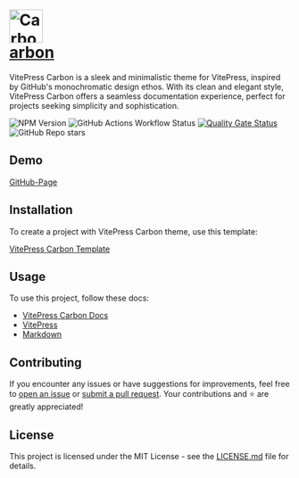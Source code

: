 # <a href='https://carbon.breno.tech'><img src='https://github.com/brenoepics/vitepress-carbon/blob/main/demo/src/public/logo.svg' height='60' alt='Carbon Logo' aria-label='carbon.breno.tech' style="display: flex;align-items: center;"/>arbon</a> 

VitePress Carbon is a sleek and minimalistic theme for VitePress, inspired by GitHub's monochromatic design ethos.
With its clean and elegant style, VitePress Carbon offers a seamless documentation experience, perfect for projects seeking simplicity and sophistication.

![NPM Version](https://img.shields.io/npm/v/vitepress-carbon)
![GitHub Actions Workflow Status](https://img.shields.io/github/actions/workflow/status/brenoepics/vitepress-carbon/node.js.yml)
[![Quality Gate Status](https://sonarcloud.io/api/project_badges/measure?project=brenoepics_vitepress-carbon&metric=alert_status)](https://sonarcloud.io/summary/new_code?id=brenoepics_vitepress-carbon)
![GitHub Repo stars](https://img.shields.io/github/stars/brenoepics/vitepress-carbon)


## Demo

[GitHub-Page](https://brenoepics.github.io/vitepress-carbon/)

## Installation

To create a project with VitePress Carbon theme, use this template:

[VitePress Carbon Template](https://github.com/brenoepics/vitepress-carbon-template)

## Usage

To use this project, follow these docs:

- [VitePress Carbon Docs](https://brenoepics.github.io/vitepress-carbon/)
- [VitePress](https://vitepress.dev/)
- [Markdown](https://www.markdownguide.org/)

## Contributing

If you encounter any issues or have suggestions for improvements, feel free to [open an issue](https://github.com/brenoepics/vitepress-carbon/issues) or [submit a pull request](https://github.com/brenoepics/vitepress-carbon/pulls).
Your contributions and ⭐ are greatly appreciated!

## License

This project is licensed under the MIT License - see the [LICENSE.md](LICENSE.md) file for details.
